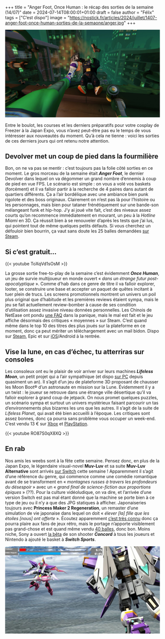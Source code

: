 +++
title = "Anger Foot, Once Human : le récap des sorties de la semaine (14/07)"
date = 2024-07-14T08:00:01+01:00
draft = false
author = "Félix"
tags = ["C’est dispo"]
image = "https://nostick.fr/articles/2024/juillet/1407-anger-foot-once-human-sorties-de-la-semaone/anger.jpg"
+++

![Le jeu Anger Foot](anger.jpg "Et PAF")

Entre le boulot, les courses et les derniers préparatifs pour votre cosplay de Freezer à la Japan Expo, vous n’avez peut-être pas eu le temps de vous intéresser aux nouveautés du moment. Qu’à cela ne tienne : voici les sorties de ces derniers jours qui ont retenu notre attention.

## Devolver met un coup de pied dans la fourmilière

Bon, on ne va pas se mentir : c’est toujours pas la folie côté sorties en ce moment. Le gros morceau de la semaine était ***Anger Foot***, le dernier Devolver dans lequel on va dégommer un grand nombre d’ennemis à coup de pied en vue FPS. Le scénario est simple : on vous a volé vos baskets (forcément) et il va falloir partir à la recherche de 4 paires dans autant de quartiers différents. Ça a l’air bordélique avec une ambiance bien punk rigolote et des boss originaux. Clairement on n’est pas là pour l’histoire ou les personnages, mais bien pour tataner frénétiquement sur une bande-son mélangeant funk et hip-hop. J’y ai joué vite fait, c’est des niveaux assez courts qu’on recommence immédiatement en mourant, un peu à la *Hotline Miami* en 3D. Ça réussit bien à se renouveler d’après les tests que j’ai lus, qui pointent tout de même quelques petits défauts. Si vous cherchez un défouloir bien bourrin, ça vaut sans doute les 25 balles demandées [sur Steam](https://store.steampowered.com/app/1978590/Anger_Foot/). 

## Si c’est gratuit…

{{< youtube ToXqVd1sOsM >}}

La grosse sortie free-to-play de la semaine c’est évidemment ***‌Once Human***, un jeu de survie multijoueur en monde ouvert « *dans un étrange futur post-apocalyptique* ». Comme d’hab dans ce genre de titre il va falloir explorer, looter, se construire une base et accepter un paquet de quêtes incitant à tuer plein de trucs. Les screens promotionnels montrent un univers un poil plus original que d’habitude et les premières reviews étaient sympa, mais le jeu se fait actuellement review-bomber à cause de ses condition d’utilisation assez invasive niveau données personnelles. Les Chinois de NetEase ont pondu [une FAQ](https://www.oncehuman.game/news/update/20240710/40780_1166424.html) dans la panique, mais le mal est fait et le jeu affiche désormais des critiques « moyennes » sur Steam. C’est quand même dans le top 10 des titres des plus joués sur la plateforme en ce moment, donc ça peut mériter un téléchargement avec un mail bidon. Dispo sur [Steam](https://store.steampowered.com/app/2139460/Once_Human/), Epic et sur [iOS](https://apps.apple.com/fr/app/once-human/id1573906210)/Android à la rentrée. 


## Vise la lune, en cas d’échec, tu atterriras sur consoles

Les consoleux ont eu le plaisir de voir arriver sur leurs machines ***Lifeless Moon***, un petit projet qui a l’air sympathique (et dispo [sur PC](https://store.steampowered.com/app/1147330/Lifeless_Moon/) depuis quasiment un an). Il s’agit d’un jeu de plateforme 3D proposant de chausser les Moon Boot® d’un astronaute en mission sur la Lune. Évidemment il y a un twist : le joueur se retrouve dans une étrange ville désertique qu’il va falloir explorer à grand coup de jetpack. On nous promet quelques puzzles, un scénario sympa et surtout un univers mystérieux faisant parcourir un tas d’environnements plus bizarres les uns que les autres. Il s’agit de la suite de *Lifeless Planet*, qui avait été bien accueilli à l’époque. Les critiques sont assez bonnes, donc ça pourra sans problème vous occuper un week-end. C’est vendu 13 € sur [Xbox](https://www.xbox.com/fr-BE/games/store/lifeless-moon/9P3R8QDNVKL7) et [PlayStation](https://store.playstation.com/en-us/concept/10010085).

{{< youtube RO87S0qX8XQ >}}

## En rab

Nos amis les weebs sont à la fête cette semaine. Pensez donc, en plus de la Japan Expo, le légendaire visual-novel **Muv-Luv** et sa suite **Muv-Luv Alternative** sont arrivés [sur Switch](https://www.nintendo.com/fr-fr/Jeux/Jeux-a-telecharger-sur-Nintendo-Switch/Muv-Luv-Remastered-2601145.html) cette semaine ! Apparemment il s’agit d’une référence du genre, qui commence comme une comédie romantique avant de se transforment en « *montagnes russes à travers les profondeurs du désespoir* » avec un « *grand final de science-fiction aux proportions épiques* » (??). Pour la culture vidéoludique, on va dire, et l’arrivée d’une version Switch est pas mal étant donné que la machine se porte bien à ce type de jeu ou il n’y a que des JPG statiques à afficher. Japonaiseries toujours avec **Princess Maker 2 Regeneration**, un remaster d’une simulation de vie japonaise dans lequel on doit « *élever [la] fille que les étoiles [nous] ont offerte* ». Écoutez apparemment [c’est très connu](https://en.wikipedia.org/wiki/Princess_Maker_2) donc ça pourra plaire aux fans de jeux rétro, mais le portage n’apporte visiblement pas grand-chose et est quand même vendu [40 balles](https://store.steampowered.com/app/2311530/Princess_Maker2_Regeneration/), donc bon. Moins niche, Sony a ouvert [la bêta](https://www.playstation.com/fr-fr/games/concord/) de son shooter ***Concord*** à tous les joueurs et Nintendo à ajouté le basket à ***Switch Sports***.

![Le jeu Muv-Luv Remastered](japon.jpg "Le plus beau mech du quartier (Muv-Luv Remastered sur Switch)")
